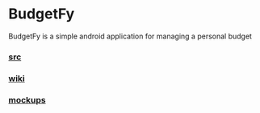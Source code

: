 # BudgetFy
BudgetFy is a simple android application for managing a personal budget

### [src](/app/src/main/java/com/grigoriy0/budgetfy)
### [wiki](https://github.com/Grigoriy0/BudgetFy/wiki)
### [mockups](/docs/mockups/README.md)